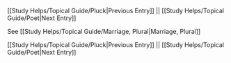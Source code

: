 [[Study Helps/Topical Guide/Pluck|Previous Entry]]  ||  [[Study Helps/Topical Guide/Poet|Next Entry]]

 See [[Study Helps/Topical Guide/Marriage, Plural|Marriage, Plural]]

[[Study Helps/Topical Guide/Pluck|Previous Entry]]  ||  [[Study Helps/Topical Guide/Poet|Next Entry]]